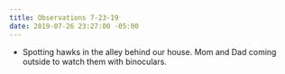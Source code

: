 ```yaml
---
title: Observations 7-23-19
date: 2019-07-26 23:27:00 -05:00
---
```


- Spotting hawks in the alley behind our house. Mom and Dad coming outside to watch them with binoculars.
